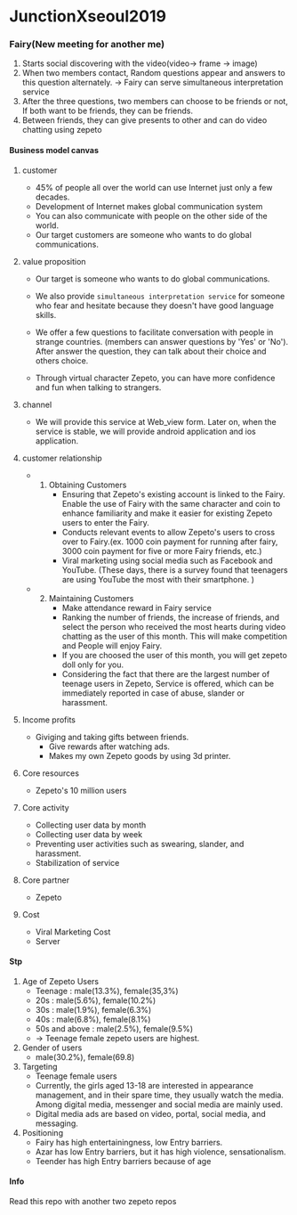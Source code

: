 # JunctionXseoul2019
###  Fairy(New meeting for another me) 

1.  Starts social discovering with the video(video-> frame -> image)
2.  When two members contact, Random questions appear and answers to this question alternately. -> Fairy can serve simultaneous interpretation service
3.  After the three questions, two members can choose to be friends or not, If both want to be friends, they can be friends.
4.  Between friends, they can give presents to other and can do video chatting using zepeto

#### Business model canvas 

1. customer

   + 45% of people all over the world can use Internet just only  a few decades.
   + Development of Internet makes global communication system
   + You can also communicate with people on the other side of the world. 
   + Our target customers are someone who wants to do global communications.

2. value proposition
   + Our target is someone who wants to do global communications.

   + We also provide `simultaneous interpretation service` for someone who fear and hesitate because they doesn't have good language skills.    

   + We offer a few questions to facilitate conversation with people in strange countries. (members can answer questions by 'Yes' or 'No'). After answer the question, they can talk about their choice and others choice.

   + Through virtual character Zepeto, you can have more confidence and fun when talking to strangers. 

3. channel

   + We will provide this service at Web_view form. Later on, when the service is stable, we will provide android application and ios application.

4. customer relationship
   + 1. Obtaining Customers
        + Ensuring that Zepeto's existing account is linked to the Fairy. Enable the use of Fairy with the same character and coin to enhance familiarity and make it easier for existing Zepeto users to enter the Fairy.
        + Conducts relevant events to allow Zepeto's users to cross over to Fairy.(ex. 1000 coin payment for running after fairy, 3000 coin payment for five or more Fairy friends, etc.) 
        + Viral marketing using social media such as Facebook and YouTube. (These days, there is a survey found that teenagers are using YouTube the most with their smartphone. )
   + 2. Maintaining Customers
        + Make attendance reward in Fairy service
        + Ranking the number of friends, the increase of friends, and select the person who received the most hearts during video chatting as the user of this month. This will make competition and People will enjoy Fairy.
        + If you are choosed the user of this month, you will get zepeto doll only for you.
        + Considering the fact that there are the largest number of teenage users in Zepeto, Service is offered, which can be immediately reported in case of abuse, slander or harassment. 

5. Income profits
    + Giviging and taking  gifts between friends.
      + Give rewards after watching ads.
      + Makes my own Zepeto goods by using 3d printer.

6. Core resources
    + Zepeto's 10 million users

7. Core activity
   + Collecting user data by month
   + Collecting user data by week
   + Preventing user activities such as swearing, slander, and harassment.
   + Stabilization of service 

8. Core partner
   + Zepeto
9. Cost
   + Viral Marketing Cost
    + Server
#### Stp
   1. Age of Zepeto Users
      + Teenage : male(13.3%), female(35,3%)
      + 20s : male(5.6%), female(10.2%)
      + 30s : male(1.9%), female(6.3%)
      + 40s : male(6.8%), female(8.1%)
      + 50s and above : male(2.5%), female(9.5%)
      + -> Teenage female zepeto users are highest.
   2. Gender of users
      + male(30.2%), female(69.8)
   3. Targeting
      + Teenage female users
      + Currently, the girls aged 13-18 are interested in appearance management, and in their spare time, they usually watch the media. Among digital media, messenger and social media are mainly used.
      + Digital media ads are based on video, portal, social media, and messaging. 
   4. Positioning
      + Fairy has high entertainingness, low Entry barriers.
      + Azar has low Entry barriers, but it has high violence, sensationalism.
      + Teender has high Entry barriers because of age
#### Info
Read this repo with another two zepeto repos
